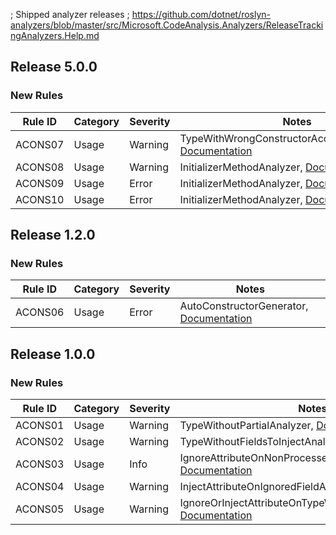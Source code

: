 ; Shipped analyzer releases
; https://github.com/dotnet/roslyn-analyzers/blob/master/src/Microsoft.CodeAnalysis.Analyzers/ReleaseTrackingAnalyzers.Help.md

## Release 5.0.0

### New Rules

Rule ID | Category | Severity | Notes
--------|----------|----------|-------
ACONS07 | Usage | Warning | TypeWithWrongConstructorAccessibilityAnalyzer, [Documentation](https://github.com/k94ll13nn3/AutoConstructor#ACONS07)
ACONS08 | Usage | Warning | InitializerMethodAnalyzer, [Documentation](https://github.com/k94ll13nn3/AutoConstructor#ACONS08)
ACONS09 | Usage | Error | InitializerMethodAnalyzer, [Documentation](https://github.com/k94ll13nn3/AutoConstructor#ACONS09)
ACONS10 | Usage | Error | InitializerMethodAnalyzer, [Documentation](https://github.com/k94ll13nn3/AutoConstructor#ACONS10)

## Release 1.2.0

### New Rules

Rule ID | Category | Severity | Notes
--------|----------|----------|-------
ACONS06 | Usage | Error | AutoConstructorGenerator, [Documentation](https://github.com/k94ll13nn3/AutoConstructor#ACONS06)

## Release 1.0.0

### New Rules

Rule ID | Category | Severity | Notes
--------|----------|----------|-------
ACONS01 | Usage | Warning | TypeWithoutPartialAnalyzer, [Documentation](https://github.com/k94ll13nn3/AutoConstructor#ACONS01)
ACONS02 | Usage | Warning | TypeWithoutFieldsToInjectAnalyzer, [Documentation](https://github.com/k94ll13nn3/AutoConstructor#ACONS02)
ACONS03 | Usage | Info | IgnoreAttributeOnNonProcessedFieldAnalyzer, [Documentation](https://github.com/k94ll13nn3/AutoConstructor#ACONS03)
ACONS04 | Usage | Warning | InjectAttributeOnIgnoredFieldAnalyzer, [Documentation](https://github.com/k94ll13nn3/AutoConstructor#ACONS04)
ACONS05 | Usage | Warning | IgnoreOrInjectAttributeOnTypeWithoutAttributeAnalyzer, [Documentation](https://github.com/k94ll13nn3/AutoConstructor#ACONS05)
